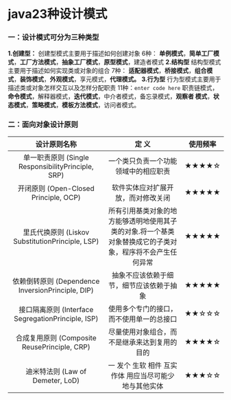 # java23种设计模式
### 一：设计模式可分为三种类型
**1.创建型：**
创建型模式主要用于描述如何创建对象
6种：
**单例模式**，**简单工厂模式**，**工厂方法模式**，**抽象工厂模式**，**原型模式**，建造者模式
**2.结构型**
结构型模式主要用于描述如何实现类或对象的组合
7种：
**适配器模式**，**桥接模式**，**组合模式**，**装饰模式**，**外观模式**，享元模式，**代理模式。**
**3.行为型**
行为型模式主要用于描述类或对象怎样交互以及怎样分配职责
11种：`enter code here`
职责链模式，**命令模式**，解释器模式，**迭代模式**，中介者模式，备忘录模式，**观察者 模式**，**状态模式**，**策略模式**，**模板方法模式**，访问者模式。
### 二：面向对象设计原则

| 设计原则名称 |  定 义 |   使用频率   |
| :--------: | :--------:| :------: |
| 单一职责原则 (Single ResponsibilityPrinciple, SRP)|   一个类只负责一个功能领域中的相应职责  |  ★★★★☆  |
| 开闭原则 (Open-Closed Principle, OCP) |   软件实体应对扩展开放，而对修改关闭  |    ★★★★★  |
| 里氏代换原则 (Liskov SubstitutionPrinciple, LSP)|所有引用基类对象的地方能够透明地使用其子类的对象.将一个基类对象替换成它的子类对象，程序将不会产生任何异常 |  ★★★★★ |
| 依赖倒转原则 (Dependence InversionPrinciple, DIP)|抽象不应该依赖于细节，细节应该依赖于抽象|  ★★★★★|
| 接口隔离原则 (Interface SegregationPrinciple, ISP)|使用多个专门的接口，而不使用单一的总接口| ★★☆☆☆|
| 合成复用原则 (Composite ReusePrinciple, CRP)|尽量使用对象组合，而不是继承来达到复用的目的| ★★★★☆|
| 迪米特法则 (Law of Demeter, LoD)| 一 发个 生软 相件 互实 作体 用应当尽可能少地与其他实体| ★★★☆☆|



